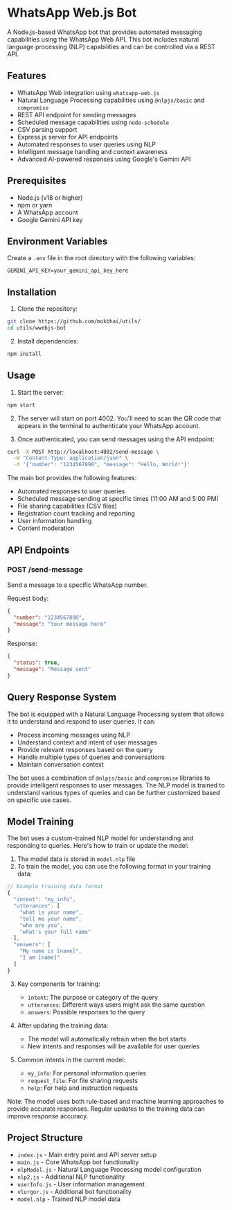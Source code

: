 # WhatsApp Web.js Bot

A Node.js-based WhatsApp bot that provides automated messaging capabilities using the WhatsApp Web API. This bot includes natural language processing (NLP) capabilities and can be controlled via a REST API.

## Features

- WhatsApp Web integration using `whatsapp-web.js`
- Natural Language Processing capabilities using `@nlpjs/basic` and `compromise`
- REST API endpoint for sending messages
- Scheduled message capabilities using `node-schedule`
- CSV parsing support
- Express.js server for API endpoints
- Automated responses to user queries using NLP
- Intelligent message handling and context awareness
- Advanced AI-powered responses using Google's Gemini API

## Prerequisites

- Node.js (v18 or higher)
- npm or yarn
- A WhatsApp account
- Google Gemini API key

## Environment Variables

Create a `.env` file in the root directory with the following variables:

```env
GEMINI_API_KEY=your_gemini_api_key_here
```

## Installation

1. Clone the repository:

```bash
git clone https://github.com/mokbhai/utils/
cd utils/wwebjs-bot
```

2. Install dependencies:

```bash
npm install
```

## Usage

1. Start the server:

```bash
npm start
```

2. The server will start on port 4002. You'll need to scan the QR code that appears in the terminal to authenticate your WhatsApp account.


3. Once authenticated, you can send messages using the API endpoint:

```bash
curl -X POST http://localhost:4002/send-message \
  -H "Content-Type: application/json" \
  -d '{"number": "1234567890", "message": "Hello, World!"}'
```

The main bot provides the following features:

- Automated responses to user queries
- Scheduled message sending at specific times (11:00 AM and 5:00 PM)
- File sharing capabilities (CSV files)
- Registration count tracking and reporting
- User information handling
- Content moderation

## API Endpoints

### POST /send-message

Send a message to a specific WhatsApp number.

Request body:

```json
{
  "number": "1234567890",
  "message": "Your message here"
}
```

Response:

```json
{
  "status": true,
  "message": "Message sent"
}
```

## Query Response System

The bot is equipped with a Natural Language Processing system that allows it to understand and respond to user queries. It can:

- Process incoming messages using NLP
- Understand context and intent of user messages
- Provide relevant responses based on the query
- Handle multiple types of queries and conversations
- Maintain conversation context

The bot uses a combination of `@nlpjs/basic` and `compromise` libraries to provide intelligent responses to user messages. The NLP model is trained to understand various types of queries and can be further customized based on specific use cases.

## Model Training

The bot uses a custom-trained NLP model for understanding and responding to queries. Here's how to train or update the model:

1. The model data is stored in `model.nlp` file
2. To train the model, you can use the following format in your training data:

```javascript
// Example training data format
{
  "intent": "my_info",
  "utterances": [
    "what is your name",
    "tell me your name",
    "who are you",
    "what's your full name"
  ],
  "answers": [
    "My name is [name]",
    "I am [name]"
  ]
}
```

3. Key components for training:

   - `intent`: The purpose or category of the query
   - `utterances`: Different ways users might ask the same question
   - `answers`: Possible responses to the query

4. After updating the training data:

   - The model will automatically retrain when the bot starts
   - New intents and responses will be available for user queries

5. Common intents in the current model:
   - `my_info`: For personal information queries
   - `request_file`: For file sharing requests
   - `help`: For help and instruction requests

Note: The model uses both rule-based and machine learning approaches to provide accurate responses. Regular updates to the training data can improve response accuracy.

## Project Structure

- `index.js` - Main entry point and API server setup
- `main.js` - Core WhatsApp bot functionality
- `nlpModel.js` - Natural Language Processing model configuration
- `nlp2.js` - Additional NLP functionality
- `userInfo.js` - User information management
- `vlurgor.js` - Additional bot functionality
- `model.nlp` - Trained NLP model data

